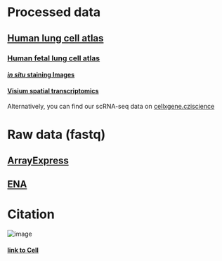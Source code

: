 # Processed data
## [Human lung cell atlas](https://www.lungcellatlas.org/)
### [Human fetal lung cell atlas](https://fetal-lung.cellgeni.sanger.ac.uk/)
#### [*in situ* staining Images](https://fetal-lung.cellgeni.sanger.ac.uk/figures.html)
#### [Visium spatial transcriptomics](https://fetal-lung.cellgeni.sanger.ac.uk/visium.html)
Alternatively, you can find our scRNA-seq data on [cellxgene.cziscience](https://cellxgene.cziscience.com/collections/2d2e2acd-dade-489f-a2da-6c11aa654028)

# Raw data (fastq)
## [ArrayExpress](https://www.ebi.ac.uk/arrayexpress/search.html?query=high-resolution+single-cell+multiomic+atlas+of+the+human+fetal+lung)
## [ENA](https://www.ebi.ac.uk/ena/browser/text-search?query=high-resolution%20single-cell%20multiomic%20atlas%20of%20the%20human%20fetal%20lung)

# Citation
![image](https://user-images.githubusercontent.com/4110443/210624020-e668e3e6-5df8-4afd-a8f2-748a50c7fee6.png)
#### [link to Cell](https://www.cell.com/cell/fulltext/S0092-8674(22)01415-5)



